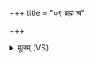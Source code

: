 +++
title = "०९ ब्रह्म च"

+++
<details><summary>मूलम् (VS)</summary>

ब्रह्म॑ च क्ष॒त्रं च॒ श्रोणी॒ बल॑मू॒रू ॥
</details>